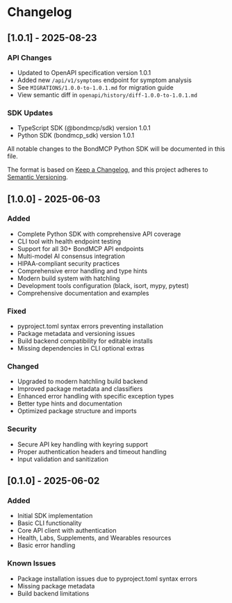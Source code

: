 # Changelog

## [1.0.1] - 2025-08-23

### API Changes

- Updated to OpenAPI specification version 1.0.1
- Added new `/api/v1/symptoms` endpoint for symptom analysis
- See `MIGRATIONS/1.0.0-to-1.0.1.md` for migration guide
- View semantic diff in `openapi/history/diff-1.0.0-to-1.0.1.md`

### SDK Updates

- TypeScript SDK (@bondmcp/sdk) version 1.0.1
- Python SDK (bondmcp_sdk) version 1.0.1

All notable changes to the BondMCP Python SDK will be documented in this file.

The format is based on [Keep a Changelog](https://keepachangelog.com/en/1.0.0/),
and this project adheres to [Semantic Versioning](https://semver.org/spec/v2.0.0.html).

## [1.0.0] - 2025-06-03

### Added

- Complete Python SDK with comprehensive API coverage
- CLI tool with health endpoint testing
- Support for all 30+ BondMCP API endpoints
- Multi-model AI consensus integration
- HIPAA-compliant security practices
- Comprehensive error handling and type hints
- Modern build system with hatchling
- Development tools configuration (black, isort, mypy, pytest)
- Comprehensive documentation and examples

### Fixed

- pyproject.toml syntax errors preventing installation
- Package metadata and versioning issues
- Build backend compatibility for editable installs
- Missing dependencies in CLI optional extras

### Changed

- Upgraded to modern hatchling build backend
- Improved package metadata and classifiers
- Enhanced error handling with specific exception types
- Better type hints and documentation
- Optimized package structure and imports

### Security

- Secure API key handling with keyring support
- Proper authentication headers and timeout handling
- Input validation and sanitization

## [0.1.0] - 2025-06-02

### Added

- Initial SDK implementation
- Basic CLI functionality
- Core API client with authentication
- Health, Labs, Supplements, and Wearables resources
- Basic error handling

### Known Issues

- Package installation issues due to pyproject.toml syntax errors
- Missing package metadata
- Build backend limitations
